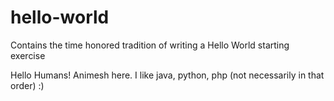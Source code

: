 # hello-world
Contains the time honored tradition of writing a Hello World starting exercise 

Hello Humans! 
Animesh here. I like java, python, php (not necessarily in that order) :) 


